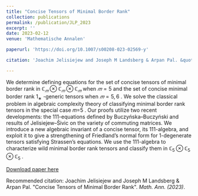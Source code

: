 ```yaml
---
title: "Concise Tensors of Minimal Border Rank"
collection: publications
permalink: /publication/JLP_2023
excerpt: ''
date: 2023-02-12
venue: 'Mathematische Annalen'

paperurl: 'https://doi.org/10.1007/s00208-023-02569-y'

citation: 'Joachim Jelisiejew and Joseph M Landsberg & Arpan Pal. &quot;Concise Tensors of Minimal Border Rank&quot;. <i>Math. Ann. (2023)</i>.'

---
```

We determine defining equations for the set of concise tensors of minimal border rank in $ℂ_𝑚⊗ℂ_𝑚⊗ℂ_𝑚$
 when $𝑚=5$
 and the set of concise minimal border rank $1_∗$
-generic tensors when $𝑚=5,6$
. We solve the classical problem in algebraic complexity theory of classifying minimal border rank tensors in the special case 𝑚=5
. Our proofs utilize two recent developments: the 111-equations defined by Buczyńska–Buczyński and results of Jelisiejew–Šivic on the variety of commuting matrices. We introduce a new algebraic invariant of a concise tensor, its 111-algebra, and exploit it to give a strengthening of Friedland’s normal form for 1-degenerate tensors satisfying Strassen’s equations. We use the 111-algebra to characterize wild minimal border rank tensors and classify them in $ℂ_5⊗ℂ_5⊗ℂ_5$
.

[Download paper here](https://doi.org/10.1007/s00208-023-02569-y)

Recommended citation: Joachim Jelisiejew and Joseph M Landsberg & Arpan Pal. &quot;Concise Tensors of Minimal Border Rank&quot;. <i>Math. Ann. (2023)</i>.
